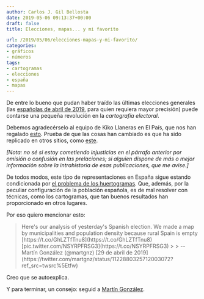 ```yaml
---
author: Carlos J. Gil Bellosta
date: 2019-05-06 09:13:37+00:00
draft: false
title: Elecciones, mapas... y mi favorito

url: /2019/05/06/elecciones-mapas-y-mi-favorito/
categories:
- gráficos
- números
tags:
- cartogramas
- elecciones
- españa
- mapas
---
```





De entre lo bueno que pudan haber traído las últimas elecciones generales (las [españolas de abril de 2019](https://es.wikipedia.org/wiki/Elecciones_generales_de_Espa%C3%B1a_de_2019), para quien requiera mayor precisión) puede contarse una pequeña revolución en la _cartografía electoral_.







Debemos agradecérselo al equipo de Kiko Llaneras en El País, que nos han regalado [esto](https://elpais.com/politica/2019/05/01/actualidad/1556730293_254945.html). Prueba de que las cosas han cambiado es que ha sido replicado en otros sitios, como [este](https://www.eldiario.es/politica/votaron-elecciones-generales-resultados-calle_0_894860668.html).







_[Nota: no sé si estoy cometiendo injusticias en el párrafo anterior por omisión o confusión en las prelaciones; si alguien dispone de más o mejor información sobre la intrahistoria de esas publicaciones, que me avise.]_







De todos modos, este tipo de representaciones en España sigue estando condicionada por [el problema de los huertogramas](https://www.datanalytics.com/2015/05/22/cartogramas-vs-huertogramas/). Que, además, por la peculiar configuración de la población española, es de mal resolver con técnicas, como los cartogramas, que tan buenos resultados han proporcionado en otros lugares.







Por eso quiero mencionar esto:







<blockquote>Here's our analysis of yesterday's Spanish election. We made a map by municipalities and population density because rural Spain is empty  [https://t.co/GhLZTfTnu8](https://t.co/GhLZTfTnu8) [pic.twitter.com/NSYRPFRSG3](https://t.co/NSYRPFRSG3)
>
> -- Martín González (@martgnz) [29 de abril de 2019](https://twitter.com/martgnz/status/1122880325712003072?ref_src=twsrc%5Etfw)</blockquote>








Creo que se autoexplica.







Y para terminar, un consejo: seguid a [Martín González](https://twitter.com/martgnz).



